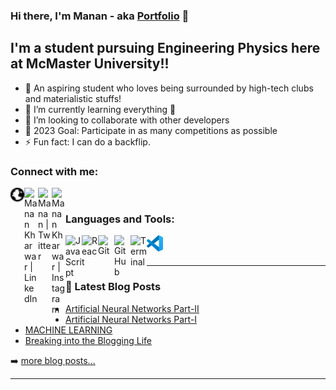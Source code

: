 ### Hi there, I'm Manan - aka [Portfolio][website] 👋

## I'm a student pursuing Engineering Physics here at McMaster University!!

- 🔭 An aspiring student who loves being surrounded by high-tech clubs and materialistic stuffs!
- 🌱 I’m currently learning everything 🤣
- 👯 I’m looking to collaborate with other developers
- 🥅 2023 Goal: Participate in as many competitions as possible
- ⚡ Fun fact: I can do a backflip.

### Connect with me:

[<img align="left" alt="nurturingmachines" width="22px" src="https://raw.githubusercontent.com/iconic/open-iconic/master/svg/globe.svg" />][website]
[<img align="left" alt="Manan Kharwar | LinkedIn" width="22px" src="https://cdn.jsdelivr.net/npm/simple-icons@v3/icons/linkedin.svg" />][linkedin]
[<img align="left" alt="Manan | Twitter" width="22px" src="https://cdn.jsdelivr.net/npm/simple-icons@v3/icons/twitter.svg" />][twitter]
[<img align="left" alt="Manan Kharwar | Instagram" width="22px" src="https://cdn.jsdelivr.net/npm/simple-icons@v3/icons/instagram.svg" />][instagram]

<br />

### Languages and Tools:

<!-- <img align="left" alt="Python3" width="26px" src="https://nurturingmachines.files.wordpress.com/2021/01/1200px-python-logo-notext.svg_.png" /> -->
<img align="left" alt="JavaScript" width="26px" src="https://nurturingmachines.files.wordpress.com/2021/01/javascript.png" />
<img align="left" alt="React" width="26px" src="https://nurturingmachines.files.wordpress.com/2021/01/react.png" />
<img align="left" alt="Git" width="26px" src="https://nurturingmachines.files.wordpress.com/2021/01/git.png" />
<img align="left" alt="GitHub" width="26px" src="https://nurturingmachines.files.wordpress.com/2021/01/github.png" />
<img align="left" alt="Terminal" width="26px" src="https://nurturingmachines.files.wordpress.com/2021/01/terminal.png" />
<img align="left" alt="Visual Studio Code" width="26px" src="https://raw.githubusercontent.com/github/explore/80688e429a7d4ef2fca1e82350fe8e3517d3494d/topics/visual-studio-code/visual-studio-code.png" />
<!-- <img align="left" alt="HTML5" width="26px" src="https://raw.githubusercontent.com/github/explore/80688e429a7d4ef2fca1e82350fe8e3517d3494d/topics/html/html.png" /> -->

<br />
<br />

---

### 📕 Latest Blog Posts

<!-- BLOG-POST-LIST:START -->

- [Artificial Neural Networks Part-II](https://nurturingmachines.wordpress.com/2020/02/21/artificial-neural-networks-part-ii/)
- [Artificial Neural Networks Part-I](https://nurturingmachines.wordpress.com/2020/01/24/artificial-neural-networks-part-i/)
- [MACHINE LEARNING](https://nurturingmachines.wordpress.com/2019/03/31/machine-learning/)
- [Breaking into the Blogging Life](https://nurturingmachines.wordpress.com/2019/01/12/breaking-into-the-blogging-life/)
<!-- BLOG-POST-LIST:END -->

➡️ [more blog posts...](https://nurturingmachines.wordpress.com/)

---

[website]: https://manankharwar.com/
[twitter]: https://twitter.com/Manan11342072
[instagram]: https://www.instagram.com/manan_kharwar/
[linkedin]: https://www.linkedin.com/in/manan-kharwar-779713154/
